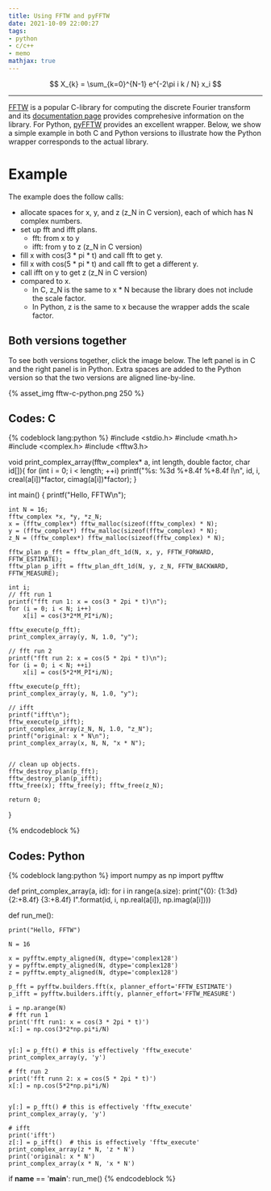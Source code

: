 ```yaml
---
title: Using FFTW and pyFFTW
date: 2021-10-09 22:00:27
tags: 
- python
- c/c++
- memo
mathjax: true
---
```

$$
X_{k} = \sum_{k=0}^{N-1} e^{-2\pi i k / N} x_i
$$
***

[FFTW](http://www.fftw.org/) is a popular C-library for computing the discrete Fourier transform and its [documentation page](http://www.fftw.org/#documentation) provides comprehesive information on the library. For Python, [pyFFTW](https://github.com/pyFFTW/pyFFTW) provides an excellent wrapper. Below, we show a simple example in both C and Python versions to illustrate how the Python wrapper corresponds to the actual library. 

# Example

The example does the follow calls: 
* allocate spaces for x, y, and z (z_N in C version), each of which has N complex numbers.
* set up fft and ifft plans. 
    * fft: from x to y
    * ifft: from y to z (z_N in C version)
* fill x with cos(3 * pi * t) and call fft to get y. 
* fill x with cos(5 * pi * t) and call fft to get a different y. 
* call ifft on y to get z (z_N in C version)
* compared to x.
    * In C, z_N is the same to x * N because the library does not include the scale factor.  
    * In Python, z is the same to x because the wrapper adds the scale factor. 

## Both versions together

To see both versions together, click the image below. The left panel is in C and the right panel is in Python. Extra spaces are added to the Python version so that the two versions are aligned line-by-line.

{% asset_img fftw-c-python.png 250 %}

## Codes: C

{% codeblock lang:python %}
#include <stdio.h>
#include <math.h>
#include <complex.h>
#include <fftw3.h>

void print_complex_array(fftw_complex* a, int length, double factor, char id[]){
    for (int i = 0; i < length; ++i)
        printf("%s: %3d %+8.4f %+8.4f I\n", id, i, creal(a[i])*factor, cimag(a[i])*factor);
}

int main()
{
    printf("Hello, FFTW\n");
    
    int N = 16;
    fftw_complex *x, *y, *z_N; 
    x = (fftw_complex*) fftw_malloc(sizeof(fftw_complex) * N);
    y = (fftw_complex*) fftw_malloc(sizeof(fftw_complex) * N);
    z_N = (fftw_complex*) fftw_malloc(sizeof(fftw_complex) * N);
    
    fftw_plan p_fft = fftw_plan_dft_1d(N, x, y, FFTW_FORWARD, FFTW_ESTIMATE);
    fftw_plan p_ifft = fftw_plan_dft_1d(N, y, z_N, FFTW_BACKWARD, FFTW_MEASURE);

    int i;
    // fft run 1
    printf("fft run 1: x = cos(3 * 2pi * t)\n");
    for (i = 0; i < N; i++)
        x[i] = cos(3*2*M_PI*i/N);
    
    fftw_execute(p_fft);
    print_complex_array(y, N, 1.0, "y");

    // fft run 2
    printf("fft run 2: x = cos(5 * 2pi * t)\n");
    for (i = 0; i < N; ++i)
        x[i] = cos(5*2*M_PI*i/N);
    
    fftw_execute(p_fft);
    print_complex_array(y, N, 1.0, "y");

    // ifft
    printf("ifft\n");
    fftw_execute(p_ifft);
    print_complex_array(z_N, N, 1.0, "z_N");
    printf("original: x * N\n");
    print_complex_array(x, N, N, "x * N");


    // clean up objects. 
    fftw_destroy_plan(p_fft);
    fftw_destroy_plan(p_ifft);
    fftw_free(x); fftw_free(y); fftw_free(z_N);

    return 0;
}


{% endcodeblock %}

## Codes: Python

{% codeblock lang:python %}
import numpy as np
import pyfftw



def print_complex_array(a, id):
    for i in range(a.size):
        print("{0}: {1:3d} {2:+8.4f} {3:+8.4f} I".format(id, i, np.real(a[i]), np.imag(a[i])))


def run_me():

    print("Hello, FFTW")

    N = 16

    x = pyfftw.empty_aligned(N, dtype='complex128')
    y = pyfftw.empty_aligned(N, dtype='complex128')
    z = pyfftw.empty_aligned(N, dtype='complex128')

    p_fft = pyfftw.builders.fft(x, planner_effort='FFTW_ESTIMATE')
    p_ifft = pyfftw.builders.ifft(y, planner_effort='FFTW_MEASURE')

    i = np.arange(N)
    # fft run 1
    print('fft run1: x = cos(3 * 2pi * t)')
    x[:] = np.cos(3*2*np.pi*i/N)


    y[:] = p_fft() # this is effectively 'fftw_execute'
    print_complex_array(y, 'y')

    # fft run 2
    print('fft runn 2: x = cos(5 * 2pi * t)')
    x[:] = np.cos(5*2*np.pi*i/N)


    y[:] = p_fft() # this is effectively 'fftw_execute'
    print_complex_array(y, 'y')
    
    # ifft
    print('ifft')
    z[:] = p_ifft()  # this is effectively 'fftw_execute'
    print_complex_array(z * N, 'z * N')
    print('original: x * N')
    print_complex_array(x * N, 'x * N')








if __name__ == '__main__':
    run_me()
{% endcodeblock %}


